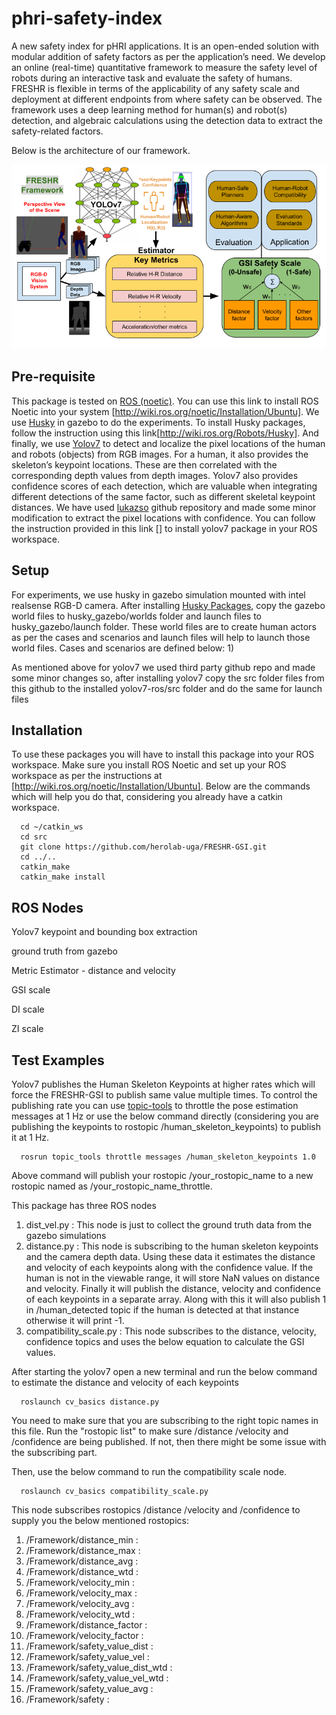 # phri-safety-index
A new safety index for pHRI applications. It is an open-ended solution with modular addition of safety factors as per the application’s need. We develop an online (real-time) quantitative framework to measure the safety level of robots during an interactive task and evaluate the safety of humans. FRESHR is flexible in terms of the applicability of any safety scale and deployment at different endpoints from where safety can be observed. The framework uses a deep learning method for human(s) and robot(s) detection, and algebraic calculations using the detection data to extract the safety-related factors.

Below is the architecture of our framework.

![Alt text](/images/architecture.png?raw=true)


## Pre-requisite
This package is tested on [ROS (noetic)](http://wiki.ros.org/noetic/Installation/Ubuntu). You can use this link to install ROS Noetic into your system [http://wiki.ros.org/noetic/Installation/Ubuntu]. We use [Husky](http://wiki.ros.org/Robots/Husky) in gazebo to do the experiments. To install Husky packages, follow the instruction using this link[http://wiki.ros.org/Robots/Husky]. And finally, we use [Yolov7](https://github.com/WongKinYiu/yolov7) to detect and localize the pixel locations of the human and robots (objects) from RGB images. For a human, it also provides the skeleton’s keypoint locations. These are then correlated with the corresponding depth values from depth images. Yolov7 also provides confidence scores of each detection, which are valuable when integrating different detections of the same factor, such as different skeletal keypoint distances. We have used [lukazso](https://github.com/lukazso/yolov7-ros.git) github repository and made some minor modification to extract the pixel locations with confidence. You can follow the instruction provided in this link [] to install yolov7 package in your ROS workspace.


## Setup

For experiments, we use husky in gazebo simulation mounted with intel realsense RGB-D camera. After installing [Husky Packages](http://wiki.ros.org/Robots/Husky), copy the gazebo world files to husky_gazebo/worlds folder and launch files to husky_gazebo/launch folder. These world files are to create human actors as per the cases and scenarios and launch files will help to launch those world files. Cases and scenarios are defined below:
  1)


As mentioned above for yolov7 we used third party github repo and made some minor changes so, after installing yolov7 copy the src folder files from this github to the installed yolov7-ros/src folder and do the same for launch files

## Installation
To use these packages you will have to install this package into your ROS workspace. Make sure you install ROS Noetic and set up your ROS workspace as per the instructions at [http://wiki.ros.org/noetic/Installation/Ubuntu].  Below are the commands which will help you do that, considering you already have a catkin workspace.
```
  cd ~/catkin_ws
  cd src
  git clone https://github.com/herolab-uga/FRESHR-GSI.git
  cd ../..
  catkin_make
  catkin_make install
```
## ROS Nodes

Yolov7 keypoint and bounding box extraction

ground truth from gazebo

Metric Estimator - distance and velocity

GSI scale

DI scale

ZI scale
## Test Examples

Yolov7 publishes the Human Skeleton Keypoints at higher rates which will force the FRESHR-GSI to publish same value multiple times. To control the publishing rate you can use [topic-tools](http://wiki.ros.org/topic_tools/throttle) to throttle the pose estimation messages at 1 Hz or use the below command directly (considering you are publishing the keypoints to rostopic /human_skeleton_keypoints) to publish it at 1 Hz.
```
  rosrun topic_tools throttle messages /human_skeleton_keypoints 1.0
```

Above command will publish your rostopic /your_rostopic_name to a new rostopic named as /your_rostopic_name_throttle. 

This package has three ROS nodes
  1) dist_vel.py : This node is just to collect the ground truth data from the gazebo simulations
  2) distance.py : This node is subscribing to the human skeleton keypoints and the camera depth data. Using these data it estimates the distance and velocity of each keypoints along with the confidence value. If the human is not in the viewable range, it will store NaN values on distance and velocity. Finally it will publish the distance, velocity and confidence of each keypoints in a separate array. Along with this it will also publish 1 in /human_detected topic if the human is detected at that instance otherwise it will print -1.
  3) compatibility_scale.py : This node subscribes to the distance, velocity, confidence topics and uses the below equation to calculate the GSI values.

After starting the yolov7 open a new terminal and run the below command to estimate the distance and velocity of each keypoints

```
  roslaunch cv_basics distance.py
```
You need to make sure that you are subscribing to the right topic names in this file. Run the "rostopic list" to make sure /distance /velocity and /confidence are being published. If not, then there might be some issue with the subscribing part.

Then, use the below command to run the compatibility scale node.
```
  roslaunch cv_basics compatibility_scale.py
```
This node subscribes rostopics /distance /velocity and /confidence to supply you the below mentioned rostopics:

  1) /Framework/distance_min :
  2) /Framework/distance_max :
  3) /Framework/distance_avg :
  4) /Framework/distance_wtd :
  5) /Framework/velocity_min :
  6) /Framework/velocity_max :
  7) /Framework/velocity_avg :
  8) /Framework/velocity_wtd :
  9) /Framework/distance_factor :
  10) /Framework/velocity_factor :
  11) /Framework/safety_value_dist :
  12) /Framework/safety_value_vel : 
  13) /Framework/safety_value_dist_wtd :
  14) /Framework/safety_value_vel_wtd :
  15) /Framework/safety_value_avg : 
  16) /Framework/safety :

